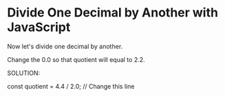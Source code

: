 # Divide One Decimal by Another with JavaScript

Now let's divide one decimal by another.

Change the 0.0 so that quotient will equal to 2.2.

SOLUTION:

const quotient = 4.4 / 2.0; // Change this line